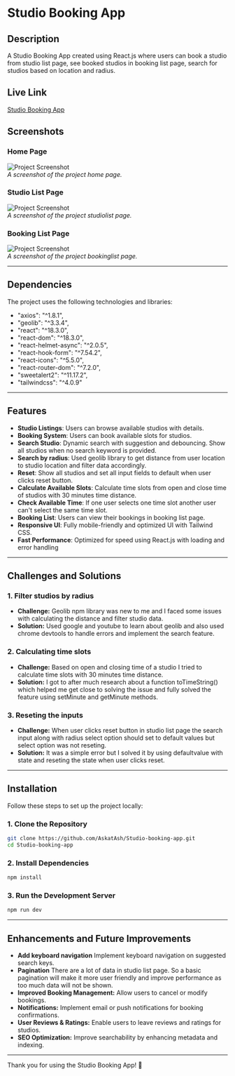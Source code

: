 # Studio Booking App

## Description
A Studio Booking App created using React.js where users can book a studio from studio list page, see booked studios in booking list page, search for studios based on location and radius.

## Live Link

[Studio Booking App](https://the-studio-book.vercel.app)

## Screenshots

### Home Page

![Project Screenshot](https://i.ibb.co/Xr2HWxFP/download.png)  
*A screenshot of the project home page.*

### Studio List Page

![Project Screenshot](https://i.ibb.co/kVGSjYYT/download.png)  
*A screenshot of the project studiolist page.*

### Booking List Page

![Project Screenshot](https://i.ibb.co/5hB7tWMg/download.png)  
*A screenshot of the project bookinglist page.*

---

## Dependencies

The project uses the following technologies and libraries:

- "axios": "^1.8.1",
- "geolib": "^3.3.4",
- "react": "^18.3.0",
- "react-dom": "^18.3.0",
- "react-helmet-async": "^2.0.5",
- "react-hook-form": "^7.54.2",
- "react-icons": "^5.5.0",
- "react-router-dom": "^7.2.0",
- "sweetalert2": "^11.17.2",
- "tailwindcss": "^4.0.9"

---

## Features

- **Studio Listings**: Users can browse available studios with details.
- **Booking System**: Users can book available slots for studios.
- **Search Studio**: Dynamic search with suggestion and debouncing. Show all studios when no search keyword is provided.
- **Search by radius**: Used geolib library to get distance from user location to studio location and filter data accordingly.
- **Reset**: Show all studios and set all input fields to default when user clicks reset button.
- **Calculate Available Slots**: Calculate time slots from open and close time of studios with 30 minutes time distance.
- **Check Available Time**: If one user selects one time slot another user can't select the same time slot.
- **Booking List**: Users can view their bookings in booking list page.
- **Responsive UI**: Fully mobile-friendly and optimized UI with Tailwind CSS.
- **Fast Performance**: Optimized for speed using React.js with loading and error handling

---

## Challenges and Solutions

### 1. **Filter studios by radius**

- **Challenge:** Geolib npm library was new to me and I faced some issues with calculating the distance and filter studio data.
- **Solution:** Used google and youtube to learn about geolib and also used chrome devtools to handle errors and implement the search feature.

### 2. **Calculating time slots**

- **Challenge:** Based on open and closing time of a studio I tried to calculate time slots with 30 minutes time distance.
- **Solution:** I got to after much research about a function toTimeString() which helped me get close to solving the issue and fully solved the feature using setMinute and getMinute methods.

### 3. **Reseting the inputs**

- **Challenge:** When user clicks reset button in studio list page the search input along with radius select option should set to default values but select option was not reseting.
- **Solution:** It was a simple error but I solved it by using defaultvalue with state and reseting the state when user clicks reset.

---

## Installation

Follow these steps to set up the project locally:

### 1. Clone the Repository

```sh
git clone https://github.com/AskatAsh/Studio-booking-app.git
cd Studio-booking-app
```

### 2. Install Dependencies

```sh
npm install
```

### 3. Run the Development Server

```sh
npm run dev
```

---

## Enhancements and Future Improvements

- **Add keyboard navigation** Implement keyboard navigation on suggested search keys.
- **Pagination** There are a lot of data in studio list page. So a basic pagination will make it more user friendly and improve performance as too much data will not be shown.
- **Improved Booking Management:** Allow users to cancel or modify bookings.
- **Notifications:** Implement email or push notifications for booking confirmations.
- **User Reviews & Ratings:** Enable users to leave reviews and ratings for studios.
- **SEO Optimization:** Improve searchability by enhancing metadata and indexing.

---

Thank you for using the Studio Booking App! 🚀
